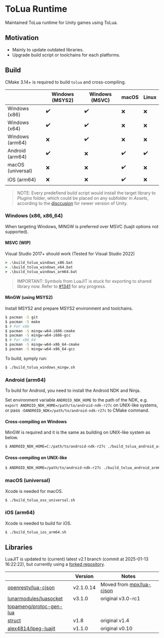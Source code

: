 ToLua Runtime
=============
Maintained ToLua runtime for Unity games using ToLua.


Motivation
----------
- Mainly to update outdated libraries.
- Upgrade build script or toolchains for each platforms.


Build
-----
CMake 3.14+ is required to build `tolua` and cross-compiling.

|                   | Windows (MSYS2)    | Windows (MSVC)     | macOS              | Linux              |
| ----------------- | ------------------ | ------------------ | ------------------ | ------------------ |
| Windows (x86)     | :heavy_check_mark: | :heavy_check_mark: | :x:                | :x:                |
| Windows (x64)     | :heavy_check_mark: | :heavy_check_mark: | :x:                | :x:                |
| Windows (arm64)   | :x:                | :heavy_check_mark: | :x:                | :x:                |
| Android (arm64)   | :heavy_check_mark: | :x:                | :heavy_check_mark: | :heavy_check_mark: |
| macOS (universal) | :x:                | :x:                | :heavy_check_mark: | :x:                |
| iOS (arm64)       | :x:                | :x:                | :heavy_check_mark: | :x:                |

> NOTE: Every predefiend build script would install the target library to *Plugins*
> folder, which could be placed on any subfolder in *Assets*, according to the 
> [disccusion](https://discussions.unity.com/t/plugins-folder-inside-a-unity-package-does-it-have-to-be-on-the-root-folder-or-not/934638/2)
> for newer version of Unity.

### Windows (x86, x86_64)
When targeting Windows, MINGW is preferred over MSVC (luajit options not supported).

#### MSVC (WIP)
Visual Studio 2017+ should work (Tested for Visual Studio 2022)

```bat
> .\build_tolua_windows_x86.bat
> .\build_tolua_windows_x64.bat
> .\build_tolua_windows_arm64.bat
```

> IMPORTANT: Symbols from LuaJIT is stuck for exporting to shared library now.
> Refer to [#1341](https://github.com/LuaJIT/LuaJIT/issues/1341) for any progress.

#### MinGW (using MSYS2)
Install MSYS2 and prepare MSYS2 environment and toolchains.

```bash
$ pacman -S git
$ pacman -S make
$ # For x86
$ pacman -S mingw-w64-i686-cmake
$ pacman -S mingw-w64-i686-gcc
$ # For x86_64
$ pacman -S mingw-w64-x86_64-cmake
$ pacman -S mingw-w64-x86_64-gcc
```

To build, symply run:
```bash
$ ./build_tolua_windows_mingw.sh
```

### Android (arm64)
To build for Android, you need to install the Android NDK and Ninja.

Set environment variable `ANDROID_NDK_HOME` to the path of the NDK,
e.g. `export ANDROID_NDK_HOME=/path/to/android-ndk-r27c` on UNIX-like systems, or
pass `-DANDROID_NDK=/path/to/android-ndk-r27c` to CMake command.

#### Cross-compiling on Windows
MinGW is required and it is the same as building on UNIX-like system as below.

```bash
$ ANDROID_NDK_HOME=C:/path/to/android-ndk-r27c ./build_tolua_android_arm64.sh
```

#### Cross-compiling on UNIX-like
```bash
$ ANDROID_NDK_HOME=/path/to/android-ndk-r27c ./build_tolua_android_arm64.sh
```

### macOS (universal)
Xcode is needed for macOS.

```bash
$ ./build_tolua_osx_universal.sh
```

### iOS (arm64)
Xcode is needed to build for iOS.

```bash
$ ./build_tolua_ios_arm64.sh
```


Libraries
---------
LuaJIT is updated to (current) latest v2.1 branch (commit at 2025-01-13 16:22:22),
but currently using a [forked repository](https://github.com/alex4814/luajit).

|                              | Version   | Notes                         |
| ---------------------------- | --------- | ----------------------------- |
| [openresty/lua-cjson][1]     | v2.1.0.14 | Moved from [mpx/lua-cjson][2] |
| [lunarmodules/luasocket][3]  | v3.1.0    | original v3.0-rc1             |
| [topameng/protoc-gen-lua][4] |           |                               |
| [struct][5]                  | v1.8      | original v1.4                 |
| [alex4814/lpeg-luajit][6]    | v1.1.0    | original v0.10                |

[1]: https://github.com/openresty/lua-cjson/tree/2.1.0.14
[2]: https://github.com/mpx/lua-cjson
[3]: https://github.com/lunarmodules/luasocket/tree/v3.1.0
[4]: https://github.com/topameng/protoc-gen-lua
[5]: http://www.inf.puc-rio.br/~roberto/struct/
[6]: https://github.com/alex4814/lpeg-luajit
